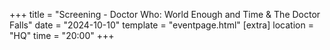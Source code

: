 +++
title = "Screening - Doctor Who: World Enough and Time & The Doctor Falls"
date = "2024-10-10"
template = "eventpage.html"
[extra]
location = "HQ"
time = "20:00"
+++

